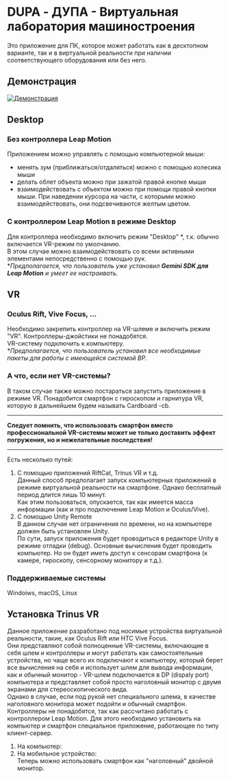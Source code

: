 # DUPA - ДУПА - Виртуальная лаборатория машиностроения #
Это приложение для ПК, которое может работать как в десктопном варианте, так и в виртуальной реальности при наличии соответствующего оборудования или без него.
## Демонстрация ##
[![Демонстрация](https://i.imgur.com/vKb2F1B.png)](https://github.com/LeoKhariton/Dupa/blob/main/VirLab_001%202023-02-25%2021-25-47%20(online-video-cutter.com).mp4)
## Desktop ##
### Без контроллера Leap Motion ###
Приложением можно управлять с помощью компьютерной мыши:
- менять зум (приближаться/отдаляться) можно с помощью колесика мыши
- делать облет объекта можно при зажатой правой кнопке мыши
- взаимодействовать с объектом можно при помощи правой кнопки мыши. При наведении курсора на части, с которыми можно взаимодействовать, они подсвечиваются желтым цветом.  
### С контроллером Leap Motion в режиме Desktop ###
Для контроллера необходимо включить режим "Desktop" *, т.к. обычно включается VR-режим по умолчанию.  
В этом случае можно взаимодействовать со всеми активными элементами непосредственно с помощью рук.  
**Предполагается, что пользователь уже установил **Gemini SDK для Leap Motion** и умеет ее настраивать.*
## VR ##
### Oculus Rift, Vive Focus, ... ###
Необходимо закрепить контроллер на VR-шлеме и включить режим "VR". Контроллеры-джойстики не понадобятся.  
VR-систему подключить к компьютеру.  
**Предполагается, что пользователь установил все необходимые пакеты для работы с имеющейся системой ВР.*  
### А что, если нет VR-системы? ###
В таком случае также можно постараться запустить приложение в режиме VR. Понадобится смартфон с гироскопом и гарнитура VR, которую в дальнейшем будем называть Cardboard -cb.  
*****
**Следует помнить, что использовать смартфон вместо профессиональной VR-системы может не только доставить эффект погружения, но и нежелательные последствия!**
*****
Есть несколько путей:  
1. С помощью приложений RiftCat, Trinus VR и т.д.  
Данный способ предполагает запуск компьютерных приложений в режиме виртуальной реальности на смартфоне. Однако бесплатный период длится лишь 10 минут.  
Как этим пользоваться, опускается, так как имеется масса информации (как и про подключение Leap Motion и Oculus/Vive).  
2. С помощью Unity Remote  
В данном случае нет ограничения по времени, но на компьютере должен быть установлен Unity.  
По сути, запуск приложения будет проводиться в редакторе Unity в режиме отладки (debug). Основные вычисления будет проводить компьютер. Но он будет иметь доступ к сенсорам смартфона (к камере, гироскопу, сенсорному монитору и т.д.).  
### Поддерживаемые системы ###
Windoiws, macOS, Linux
## Установка Trinus VR ##
Данное приложение разработано под носимые устройства виртуальной реальности, такие, как Oculus Rift или HTC Vive Focus.  
Они представляют собой полноценные VR-системы, включающие в себя шлем и контроллеры и могут работать как самостоятельные устройства, но чаще всего их подключают к компьютеру, который берет все вычисления на себя и использует шлем для вывода информации, как и обычный монитор - VR-шлем подключается в DP (dispaly port) компьютера и представляет собой просто наголовный монитор с двумя экранами для стереоскопического вида.  
Однако в случае, если под рукой нет специального шлема, в качестве наголовного монитора может подойти и обычный смартфон. Контроллеры не понадобятся, так как рассчитано работать с контроллером Leap Motion. Для этого необходимо установить на компьютер и смартфон специальное приложение, работающее по типу клиент-сервер.  
1. На компьютер:  
2. На мобильное устройство:  
Теперь можно использовать смартфон как "наголовный" двойной монитор.  
